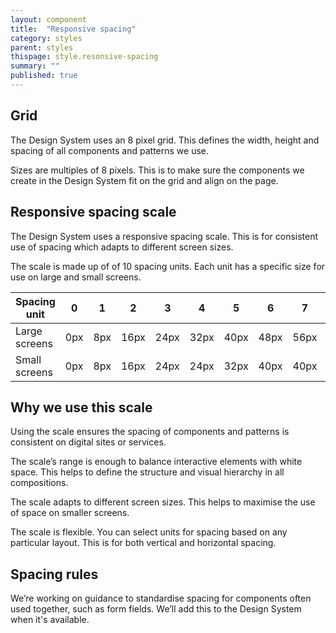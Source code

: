 ```yaml
---
layout: component
title:  "Responsive spacing"
category: styles
parent: styles
thispage: style.resonsive-spacing
summary: ""
published: true
---
```


## Grid

The Design System uses an 8 pixel grid. This defines the width, height and spacing of all components and patterns we use.

Sizes are multiples of 8 pixels. This is to make sure the components we create in the Design System fit on the grid and align on the page.

## Responsive spacing scale

The Design System uses a responsive spacing scale. This is for consistent use of spacing which adapts to different screen sizes.

The scale is made up of  of 10 spacing units. Each unit has a specific size for use on large and small screens.


<table class="ds_table">
  <thead>
    <tr>
      <th scope="col">Spacing unit</th>
      <th scope="col">0</th>
      <th scope="col">1</th>
      <th scope="col">2</th>
      <th scope="col">3</th>
      <th scope="col">4</th>
      <th scope="col">5</th>
      <th scope="col">6</th>
      <th scope="col">7</th>
      <th scope="col">8</th>
      <th scope="col">9</th>
    </tr>
  </thead>
  <tbody>
    <tr>
      <td>Large screens</td>
      <td>0px</td>
      <td>8px</td>
      <td>16px</td>
      <td>24px</td>
      <td>32px</td>
      <td>40px</td>
      <td>48px</td>
      <td>56px</td>
      <td>64px</td>
      <td>72px</td>
    </tr>
    <tr>
      <td>Small screens</td>
      <td>0px</td>
      <td>8px</td>
      <td>16px</td>
      <td>24px</td>
      <td>24px</td>
      <td>32px</td>
      <td>40px</td>
      <td>40px</td>
      <td>48px</td>
      <td>56px</td>
    </tr>
  </tbody>
</table>


## Why we use this scale

Using the scale ensures the spacing of components and patterns is consistent on digital sites or services.

The scale’s range is enough to balance interactive elements with white space. This helps to define the structure and visual hierarchy in all compositions.

The scale adapts to different screen sizes. This helps to maximise the use of space on smaller screens.

The scale is flexible. You can select units for spacing based on any particular layout. This is for both vertical and horizontal spacing.

## Spacing rules

We’re working on guidance to standardise spacing for components often used together, such as form fields. We’ll add this to the Design System when it's available.
